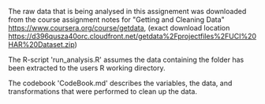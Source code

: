 The raw data that is being analysed in this assignement was downloaded from the course assignment notes for "Getting and Cleaning Data" https://www.coursera.org/course/getdata, (exact download location https://d396qusza40orc.cloudfront.net/getdata%2Fprojectfiles%2FUCI%20HAR%20Dataset.zip)

The R-script 'run_analysis.R' assumes the data containing the folder has been extracted to the users R working directory.

The codebook 'CodeBook.md' describes the variables, the data, and transformations that were performed to clean up the data.
